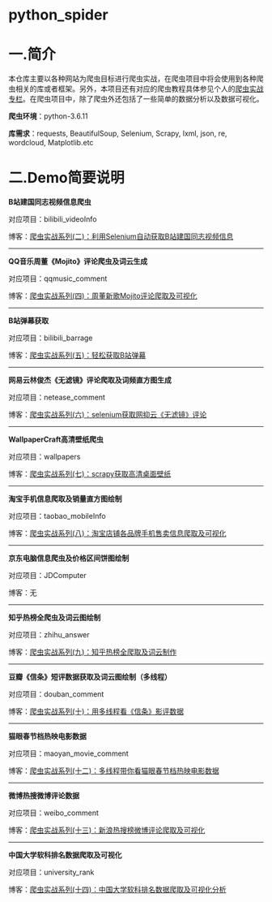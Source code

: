 # python_spider

# 一.简介

本仓库主要以各种网站为爬虫目标进行爬虫实战，在爬虫项目中将会使用到各种爬虫相关的库或者框架。另外，本项目还有对应的爬虫教程具体参见个人的[爬虫实战专栏](https://blog.csdn.net/qq_42103091/category_10253830.html)。在爬虫项目中，除了爬虫外还包括了一些简单的数据分析以及数据可视化。

**爬虫环境**：python-3.6.11

**库需求**：requests, BeautifulSoup, Selenium, Scrapy, lxml, json, re, wordcloud, Matplotlib.etc

# 二.Demo简要说明

**B站建国同志视频信息爬虫**

对应项目：bilibili_videoInfo

博客：[爬虫实战系列(二)：利用Selenium自动获取B站建国同志视频信息](https://blog.csdn.net/qq_42103091/article/details/107571462)

------

**QQ音乐周董《Mojito》评论爬虫及词云生成**

对应项目：qqmusic_comment

博客：[爬虫实战系列(四)：周董新歌Mojito评论爬取及可视化]()

------

**B站弹幕获取**

对应项目：bilibili_barrage

博客：[爬虫实战系列(五)：轻松获取B站弹幕](https://blog.csdn.net/qq_42103091/article/details/107874198)

------

**网易云林俊杰《无滤镜》评论爬取及词频直方图生成**

对应项目：netease_comment

博客：[爬虫实战系列(六)：selenium获取网抑云《无滤镜》评论](https://blog.csdn.net/qq_42103091/article/details/107915082)

------

**WallpaperCraft高清壁纸爬虫**

对应项目：wallpapers

博客：[爬虫实战系列(七)：scrapy获取高清桌面壁纸](https://blog.csdn.net/qq_42103091/article/details/108013014)

------

**淘宝手机信息爬取及销量直方图绘制**

对应项目：taobao_mobileInfo

博客：[爬虫实战系列(八)：淘宝店铺各品牌手机售卖信息爬取及可视化](https://blog.csdn.net/qq_42103091/article/details/108526705)

------

**京东电脑信息爬虫及价格区间饼图绘制**

对应项目：JDComputer

博客：无

------

**知乎热榜全爬虫及词云图绘制**

对应项目：zhihu_answer

博客：[爬虫实战系列(九)：知乎热榜全爬取及词云制作](https://blog.csdn.net/qq_42103091/article/details/108897911)

------

**豆瓣《信条》短评数据获取及词云图绘制（多线程）**

对应项目：douban_comment

博客：[爬虫实战系列(十)：用多线程看《信条》影评数据](https://blog.csdn.net/qq_42103091/article/details/109679690)

------

**猫眼春节档热映电影数据**

对应项目：maoyan_movie_comment

博客：[爬虫实战系列(十二)：多线程带你看猫眼春节档热映电影数据](https://blog.csdn.net/qq_42103091?spm=1000.2115.3001.5343)

------

**微博热搜微博评论数据**

对应项目：weibo_comment

博客：[爬虫实战系列(十三)：新浪热搜榜微博评论爬取及可视化](https://blog.csdn.net/qq_42103091/article/details/114745856)

------

**中国大学软科排名数据爬取及可视化**

对应项目：university_rank

博客：[爬虫实战系列(十四)：中国大学软科排名数据爬取及可视化分析](https://blog.csdn.net/qq_42103091/article/details/118002291)

